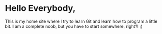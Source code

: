 # Hello Everybody,
This is my home site where I try to learn Git and learn how to program a little bit. I am a complete noob, but you have to start somewhere, right?! ;)
